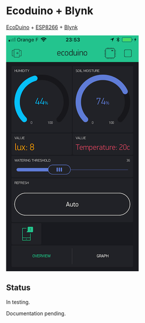 # Ecoduino + Blynk

[EcoDuino](https://www.dfrobot.com/product-641.html) + [ESP8266](https://www.dfrobot.com/product-1279.html) + [Blynk](http://www.blynk.cc)

![Main screen screenshot](docs/shot_main.png)

## Status

In testing.

Documentation pending.
